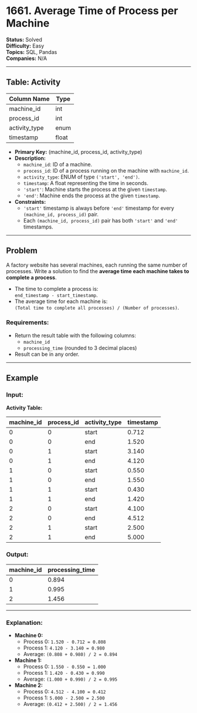 # 1661. Average Time of Process per Machine

**Status:** Solved  
**Difficulty:** Easy  
**Topics:** SQL, Pandas  
**Companies:** N/A  

---

## Table: Activity

| Column Name    | Type    |
|----------------|---------|
| machine_id     | int     |
| process_id     | int     |
| activity_type  | enum    |
| timestamp      | float   |

- **Primary Key:** (machine_id, process_id, activity_type)  
- **Description:**
  - `machine_id`: ID of a machine.  
  - `process_id`: ID of a process running on the machine with `machine_id`.  
  - `activity_type`: ENUM of type `('start', 'end')`.  
  - `timestamp`: A float representing the time in seconds.  
  - `'start'`: Machine starts the process at the given `timestamp`.  
  - `'end'`: Machine ends the process at the given `timestamp`.  
- **Constraints:**
  - `'start'` timestamp is always before `'end'` timestamp for every `(machine_id, process_id)` pair.
  - Each `(machine_id, process_id)` pair has both `'start'` and `'end'` timestamps.

---

## Problem

A factory website has several machines, each running the same number of processes. Write a solution to find the **average time each machine takes to complete a process**.

- The time to complete a process is:  
  `end_timestamp - start_timestamp`.  
- The average time for each machine is:  
  `(Total time to complete all processes) / (Number of processes)`.

### Requirements:
- Return the result table with the following columns:
  - `machine_id`
  - `processing_time` (rounded to 3 decimal places)
- Result can be in any order.

---

## Example

### Input:
**Activity Table:**

| machine_id | process_id | activity_type | timestamp |
|------------|------------|---------------|-----------|
| 0          | 0          | start         | 0.712     |
| 0          | 0          | end           | 1.520     |
| 0          | 1          | start         | 3.140     |
| 0          | 1          | end           | 4.120     |
| 1          | 0          | start         | 0.550     |
| 1          | 0          | end           | 1.550     |
| 1          | 1          | start         | 0.430     |
| 1          | 1          | end           | 1.420     |
| 2          | 0          | start         | 4.100     |
| 2          | 0          | end           | 4.512     |
| 2          | 1          | start         | 2.500     |
| 2          | 1          | end           | 5.000     |

### Output:
| machine_id | processing_time |
|------------|-----------------|
| 0          | 0.894           |
| 1          | 0.995           |
| 2          | 1.456           |

---

### Explanation:
- **Machine 0:**
  - Process 0: `1.520 - 0.712 = 0.808`
  - Process 1: `4.120 - 3.140 = 0.980`
  - Average: `(0.808 + 0.980) / 2 = 0.894`
- **Machine 1:**
  - Process 0: `1.550 - 0.550 = 1.000`
  - Process 1: `1.420 - 0.430 = 0.990`
  - Average: `(1.000 + 0.990) / 2 = 0.995`
- **Machine 2:**
  - Process 0: `4.512 - 4.100 = 0.412`
  - Process 1: `5.000 - 2.500 = 2.500`
  - Average: `(0.412 + 2.500) / 2 = 1.456`
